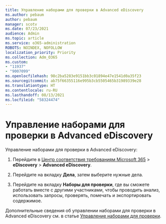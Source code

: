 ```yaml
---
title: Управление наборами для проверки в Advanced eDiscovery
ms.author: pebaum
author: pebaum
manager: scotv
ms.date: 07/23/2021
audience: Admin
ms.topic: article
ms.service: o365-administration
ROBOTS: NOINDEX, NOFOLLOW
localization_priority: Priority
ms.collection: Adm_O365
ms.custom:
- "11937"
- "9007099"
ms.openlocfilehash: 98c2ba5283e9151bb3c01894e47e1541d0a35f23
ms.sourcegitcommit: ab75f66355116e995b3cb5505465b31989339e28
ms.translationtype: HT
ms.contentlocale: ru-RU
ms.lasthandoff: 08/13/2021
ms.locfileid: "58324474"
---
```

# <a name="managing-review-dets-in-advanced-ediscovery"></a>Управление наборами для проверки в Advanced eDiscovery

Управление наборами для проверки в Advanced eDiscovery:

1. Перейдите в [Центр соответствия требованиям Microsoft 365](https://compliance.microsoft.com/) > **eDiscovery** > **Advanced eDiscovery**.

1. Перейдите на вкладку **Дела**, затем выберите нужные дела.

1. Перейдите на вкладку **Наборы для проверки**, где вы сможете работать вместе с другими участниками, чтобы проводить анализ, использовать запросы, проверять, помечать и экспортировать содержимое.

Дополнительные сведения об управлении наборами для проверки в Advanced eDiscovery см. в статье [Управление наборами для проверки](https://docs.microsoft.com/microsoft-365/compliance/managing-review-sets).